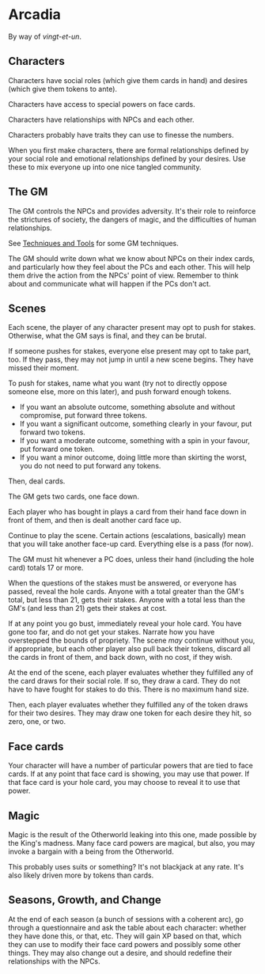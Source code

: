 # Arcadia

By way of _vingt-et-un_.

## Characters

Characters have social roles (which give them cards in hand) and desires (which
give them tokens to ante).

Characters have access to special powers on face cards.

Characters have relationships with NPCs and each other.

Characters probably have traits they can use to finesse the numbers.

When you first make characters, there are formal relationships defined by your
social role and emotional relationships defined by your desires. Use these to
mix everyone up into one nice tangled community.

## The GM

The GM controls the NPCs and provides adversity. It's their role to reinforce
the strictures of society, the dangers of magic, and the difficulties of human
relationships.

See [Techniques and Tools](arcadia.md#techniques-and-tools) for some GM
techniques.

The GM should write down what we know about NPCs on their index cards, and
particularly how they feel about the PCs and each other. This will help them
drive the action from the NPCs' point of view. Remember to think about and
communicate what will happen if the PCs don't act.

## Scenes

Each scene, the player of any character present may opt to push for stakes.
Otherwise, what the GM says is final, and they can be brutal.

If someone pushes for stakes, everyone else present may opt to take part, too.
If they pass, they may not jump in until a new scene begins. They have missed
their moment.

To push for stakes, name what you want (try not to directly oppose someone
else, more on this later), and push forward enough tokens.

  * If you want an absolute outcome, something absolute and without compromise,
    put forward three tokens.
  * If you want a significant outcome, something clearly in your favour, put
    forward two tokens.
  * If you want a moderate outcome, something with a spin in your favour, put
    forward one token.
  * If you want a minor outcome, doing little more than skirting the worst, you
    do not need to put forward any tokens.

Then, deal cards.

The GM gets two cards, one face down.

Each player who has bought in plays a card from their hand face down in front
of them, and then is dealt another card face up.

Continue to play the scene. Certain actions (escalations, basically) mean that
you will take another face-up card. Everything else is a pass (for now).

The GM must hit whenever a PC does, unless their hand (including the hole card)
totals 17 or more.

When the questions of the stakes must be answered, or everyone has passed,
reveal the hole cards. Anyone with a total greater than the GM's total, but
less than 21, gets their stakes. Anyone with a total less than the GM's (and
less than 21) gets their stakes at cost.

If at any point you go bust, immediately reveal your hole card. You have gone
too far, and do not get your stakes. Narrate how you have overstepped the
bounds of propriety. The scene _may_ continue without you, if appropriate, but
each other player also pull back their tokens, discard all the cards in front
of them, and back down, with no cost, if they wish.

At the end of the scene, each player evaluates whether they fulfilled any of
the card draws for their social role. If so, they draw a card. They do not have
to have fought for stakes to do this. There is no maximum hand size.

Then, each player evaluates whether they fulfilled any of the token draws for
their two desires. They may draw one token for each desire they hit, so zero,
one, or two.

## Face cards

Your character will have a number of particular powers that are tied to face
cards. If at any point that face card is showing, you may use that power. If
that face card is your hole card, you may choose to reveal it to use that
power.

## Magic

Magic is the result of the Otherworld leaking into this one, made possible by
the King's madness. Many face card powers are magical, but also, you may invoke
a bargain with a being from the Otherworld.

This probably uses suits or something? It's not blackjack at any rate. It's
also likely driven more by tokens than cards.

## Seasons, Growth, and Change

At the end of each season (a bunch of sessions with a coherent arc), go through
a questionnaire and ask the table about each character: whether they have done
this, or that, etc. They will gain XP based on that, which they can use to
modify their face card powers and possibly some other things. They may also
change out a desire, and should redefine their relationships with the NPCs.
